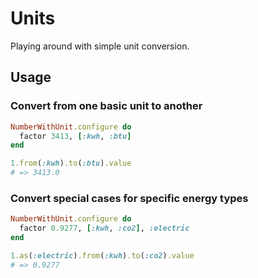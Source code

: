 # Units

Playing around with simple unit conversion.

## Usage
### Convert from one basic unit to another

```ruby
NumberWithUnit.configure do
  factor 3413, [:kwh, :btu]
end

1.from(:kwh).to(:btu).value
# => 3413.0
```

### Convert special cases for specific energy types

```ruby
NumberWithUnit.configure do
  factor 0.9277, [:kwh, :co2], :electric
end

1.as(:electric).from(:kwh).to(:co2).value
# => 0.9277
```
